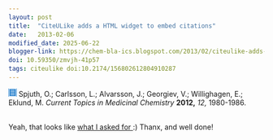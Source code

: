 ```yaml
---
layout: post
title:  "CiteULike adds a HTML widget to embed citations"
date:   2013-02-06
modified_date: 2025-06-22
blogger-link: https://chem-bla-ics.blogspot.com/2013/02/citeulike-adds-html-widget-to-embed.html
doi: 10.59350/zmvjh-41p57
tags: citeulike doi:10.2174/156802612804910287
---
```


<div class="cul_citation" id="cul_citation_11962023">
<a href="https://web.archive.org/web/20170317105559/http://www.citeulike.org/user/egonw/article/11962023"><img class="cul_citation_icon" src="/assets/images/cul_icon.gif" /></a>&nbsp;<span class="cul_citation_text">Spjuth,&nbsp;O.; Carlsson,&nbsp;L.; Alvarsson,&nbsp;J.; Georgiev,&nbsp;V.; Willighagen,&nbsp;E.; Eklund,&nbsp;M.&nbsp;<i>Current Topics in Medicinal Chemistry</i>&nbsp;<b>2012,</b>&nbsp;<i>12,</i>&nbsp;1980-1986.</span><br />
<br /></div>

Yeah, that looks like [what I asked for <i class="fa-solid fa-box-archive fa-xs"></i>](https://web.archive.org/web/20170424163633/https://citeulike.org/groupforum/2919/?highlight=40978#msg_40978) :) Thanx, and well done!
